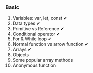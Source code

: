 ### Basic

1. Variables: var, let, const ✔
2. Data types ✔
3. Primitive vs Reference ✔
4. Conditional operator ✔
5. For & While loop ✔
6. Normal function vs arrow function ✔
7. Arrays ✔
8. Objects
9. Some popular array methods
10. Anonymous function
